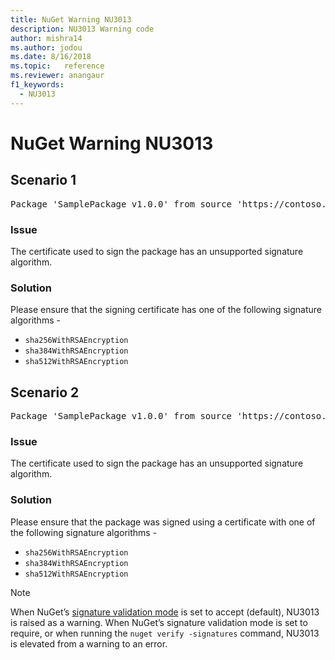 ```yaml
---
title: NuGet Warning NU3013
description: NU3013 Warning code
author: mishra14
ms.author: jodou
ms.date: 8/16/2018
ms.topic:   reference
ms.reviewer: anangaur
f1_keywords: 
  - NU3013
---
```


# NuGet Warning NU3013

## Scenario 1

<pre>Package 'SamplePackage v1.0.0' from source 'https://contoso.com/index.json': The signing certificate has an unsupported signature algorithm.</pre>

### Issue

The certificate used to sign the package has an unsupported signature algorithm.


### Solution

Please ensure that the signing certificate has one of the following signature algorithms - 
* `sha256WithRSAEncryption`
* `sha384WithRSAEncryption`
* `sha512WithRSAEncryption`



## Scenario 2

<pre>Package 'SamplePackage v1.0.0' from source 'https://contoso.com/index.json': The primary signature's certificate has an unsupported signature algorithm.</pre>

### Issue

The certificate used to sign the package has an unsupported signature algorithm.


### Solution

Please ensure that the package was signed using a certificate with one of the following signature algorithms - 
* `sha256WithRSAEncryption`
* `sha384WithRSAEncryption`
* `sha512WithRSAEncryption`


> [!Note]
> When NuGet’s [signature validation mode](../../consume-packages/installing-signed-packages.md#configure-package-signature-requirements) is set to accept (default), NU3013 is raised as a warning. 
> When NuGet’s signature validation mode is set to require, or when running the `nuget verify -signatures` command, NU3013 is elevated from a warning to an error. 
